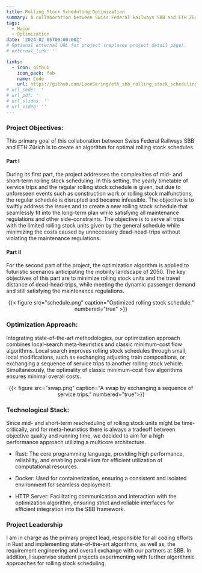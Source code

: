 ```yaml
---
title: Rolling Stock Scheduling Optimization
summary: A collaboration between Swiss Federal Railways SBB and ETH Zürich.
tags:
  - Major
  - Optimization
date: '2024-02-05T00:00:00Z'
# Optional external URL for project (replaces project detail page).
# external_link: ''

links:
  - icon: github
    icon_pack: fab
    name: Code
    url: https://github.com/LeonSering/eth_sbb_rolling_stock_scheduling
# url_code: ''
# url_pdf: ''
# url_slides: ''
# url_video: ''
---
```

### Project Objectives:
This primary goal of this collaboration between Swiss Federal Railways SBB and ETH Zürich is to create
an algorithm for optimal rolling stock schedules.

#### Part I
During its first part, the project addresses the complexities of mid- and short-term rolling stock scheduling.
In this setting, the yearly timetable of service trips and the regular rolling stock schedule is given, 
but due to unforeseen events such as construction
work or rolling stock malfunctions, the regular schedule is disrupted and became infeasible.
The objective is to swiftly address the issues and to create a new rolling stock schedule that
seamlessly fit into the long-term plan while satisfying all maintenance regulations
and other side-constraints. 
The objective is to serve all trips with the limited rolling stock units given by the general schedule
while minimizing the costs caused by unnecessary dead-head-trips without violating the maintenance regulations.

#### Part II
For the second part of the project, the optimization algorithm is applied to futuristic scenarios anticipating
the mobility landscape of 2050.
The key objectives of this part are to minimize rolling stock units and the travel distance of dead-head-trips,
while meeting the dynamic passenger demand and still satisfying the maintenance regulations.

<center>{{< figure src="schedule.png" caption="Optimized rolling stock schedule." numbered="true" >}}</center>

### Optimization Approach:
Integrating state-of-the-art methodologies, our optimization approach combines local-search meta-heuristics
and classic minimum-cost flow algorithms. Local search improves rolling stock schedules through small,
local modifications, such as exchanging adjusting train compositions, or exchanging a
sequence of service trips to another rolling stock vehicle. Simultaneously,
the optimality of classic minimum-cost flow algorithms ensures minimal overall costs.
<center>{{< figure src="swap.png" caption="A swap by exchanging a sequence of service trips." numbered="true">}}</center>

### Technological Stack:
Since mid- and short-term rescheduling of rolling stock units might be time-critically, and for meta-heuristics there is always a tradeoff between
objective quality and running time, we decided to aim for a high performance approach utilizing a multicore architecture.

- Rust: The core programming language, providing high performance, reliability, and enabling parallelism for efficient utilization
of computational resources.

- Docker: Used for containerization, ensuring a consistent and isolated environment for seamless deployment.

- HTTP Server: Facilitating communication and interaction with the optimization algorithm, ensuring strict and reliable interfaces
for efficient integration into the SBB framework.

### Project Leadership
I am in charge as the primary project lead, responsible for all coding efforts in Rust and implementing state-of-the-art
algorithms, as well as, the requirement engineering and overall exchange with our partners at SBB.
In addition, I supervise student projects experimenting with further algorithmic approaches for rolling stock scheduling.
